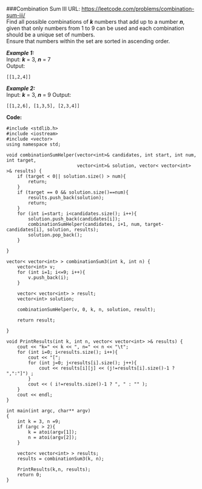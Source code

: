 ###Combination Sum III
URL: https://leetcode.com/problems/combination-sum-iii/</br>
Find all possible combinations of ___k___ numbers that add up to a number ___n___, given that only numbers from 1 to 9 can be used and each combination should be a unique set of numbers.</br>
Ensure that numbers within the set are sorted in ascending order.

___Example 1:___</br>
Input: ___k___ = 3, ___n___ = 7</br>
Output:</br>

	[[1,2,4]]

___Example 2:___</br>
Input: ___k___ = 3, ___n___ = 9
Output:

	[[1,2,6], [1,3,5], [2,3,4]]

__Code:__

	#include <stdlib.h>
	#include <iostream>
	#include <vector>
	using namespace std;

	void combinationSumHelper(vector<int>& candidates, int start, int num, int target, 
	                          vector<int>& solution, vector< vector<int> >& results) {
	    if (target < 0|| solution.size() > num){
	        return;
	    }
	    if (target == 0 && solution.size()==num){
	        results.push_back(solution);
	        return;
	    }
	    for (int i=start; i<candidates.size(); i++){
	        solution.push_back(candidates[i]);
	        combinationSumHelper(candidates, i+1, num, target-candidates[i], solution, results);
	        solution.pop_back();
	    }
	    
	}

	vector< vector<int> > combinationSum3(int k, int n) {
	    vector<int> v;
	    for (int i=1; i<=9; i++){
	        v.push_back(i);
	    }

	    vector< vector<int> > result;
	    vector<int> solution;

	    combinationSumHelper(v, 0, k, n, solution, result);    

	    return result;

	}

	void PrintResults(int k, int n, vector< vector<int> >& results) {
	    cout << "k=" << k << ", n=" << n << "\t";
	    for (int i=0; i<results.size(); i++){
	        cout << "[";
	        for (int j=0; j<results[i].size(); j++){
	            cout << results[i][j] << (j!=results[i].size()-1 ? ",":"]") ;
	        }
	        cout << ( i!=results.size()-1 ? ", " : "" );
	    } 
	    cout << endl;
	}

	int main(int argc, char** argv) 
	{
	    int k = 3, n =9;
	    if (argc > 2){
	        k = atoi(argv[1]);
	        n = atoi(argv[2]);
	    } 

	    vector< vector<int> > results;
	    results = combinationSum3(k, n);

	    PrintResults(k,n, results);
	    return 0;
	}

